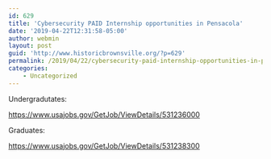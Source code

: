 ```yaml
---
id: 629
title: 'Cybersecurity PAID Internship opportunities in Pensacola'
date: '2019-04-22T12:31:58-05:00'
author: webmin
layout: post
guid: 'http://www.historicbrownsville.org/?p=629'
permalink: /2019/04/22/cybersecurity-paid-internship-opportunities-in-pensacola/
categories:
    - Uncategorized
---
```


<p>Undergradutates:</p>

<p><a href="https://www.usajobs.gov/GetJob/ViewDetails/531236000">https://www.usajobs.gov/GetJob/ViewDetails/531236000</a></p>

<p>Graduates:</p>

<p><a href="https://www.usajobs.gov/GetJob/ViewDetails/531238300">https://www.usajobs.gov/GetJob/ViewDetails/531238300</a></p>
